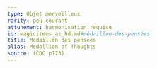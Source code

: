 ```yaml
---
type: Objet merveilleux
rarity: peu courant
attunement: harmonisation requise
id: magicitems_az_hd.md#médaillon-des-pensées
title: Médaillon des pensées
alias: Medallion of Thoughts
source: (CDC p173)
---
```


